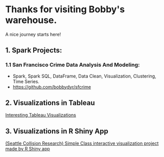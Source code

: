 # Thanks for visiting Bobby's warehouse.
A nice journey starts here!

## 1. Spark Projects:

### 1.1 San Francisco Crime Data Analysis And Modeling: 
  - Spark, Spark SQL, DataFrame, Data Clean, Visualization, Clustering, Time Series.
  - https://github.com/bobbydyr/sfcrime


## 2. Visualizations in Tableau
[Interesting Tableau Visualizations](tableau_port/tableau_port.md)

## 3. Visualizations in R Shiny App
[(Seattle Collision Research) Simple Class interactive visualization project made by R Shiny app](https://bobbydyr.shinyapps.io/project-AC2-traffic/)
 
